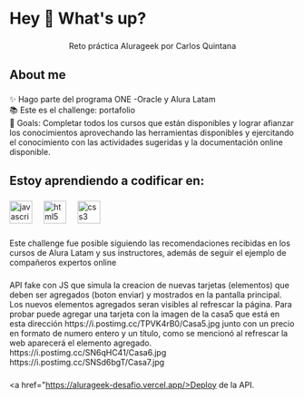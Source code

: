 <h1 align="left">Hey 👋 What's up?</h1>

###

<p align="center">Reto práctica Alurageek por Carlos Quintana</p>

###

<h2 align="left">About me</h2>

###

<p align="left">✨ Hago parte del programa ONE -Oracle y Alura Latam<br>📚 Este es el challenge: portafolio<br>🎯 Goals:  Completar todos los cursos que están disponibles y lograr afianzar los conocimientos aprovechando las herramientas disponibles y ejercitando el conocimiento con las actividades sugeridas y la documentación online disponible.</p>

###

<h2 align="left">Estoy aprendiendo a codificar en:</h2>

###

<div align="left">
  <img src="https://cdn.jsdelivr.net/gh/devicons/devicon/icons/javascript/javascript-original.svg" height="40" alt="javascript logo"  />
  <img width="12" />
  <img src="https://cdn.jsdelivr.net/gh/devicons/devicon/icons/html5/html5-original.svg" height="40" alt="html5 logo"  />
  <img width="12" />
  <img src="https://cdn.jsdelivr.net/gh/devicons/devicon/icons/css3/css3-original.svg" height="40" alt="css3 logo"  />
</div>

###

<p align="left">Este challenge fue posible siguiendo las recomendaciones recibidas en los cursos de Alura Latam y sus instructores, además de seguir el ejemplo de compañeros expertos online</p>

###

<p align="left">API fake con JS que simula la creacion de nuevas tarjetas (elementos) que deben ser agregados (boton enviar) y mostrados en la pantalla principal. Los nuevos elementos agregados seran visibles al refrescar la página. Para probar puede agregar una tarjeta con la imagen de la casa5 que está en esta dirección https://i.postimg.cc/TPVK4rB0/Casa5.jpg junto con un precio en formato de numero entero y un título, como se mencionó al refrescar la web aparecerá el elemento agregado. 
<br>https://i.postimg.cc/SN6qHC41/Casa6.jpg 
<br>https://i.postimg.cc/SNSd6bgT/Casa7.jpg</p>

###
<a href="https://alurageek-desafio.vercel.app/>Deploy de la API</a>.
